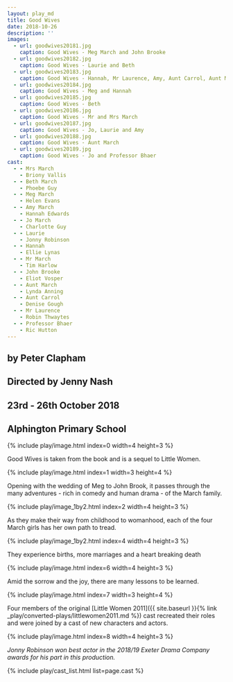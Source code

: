 ```yaml
---
layout: play_md
title: Good Wives
date: 2018-10-26
description: ''
images:
  - url: goodwives20181.jpg
    caption: Good Wives - Meg March and John Brooke
  - url: goodwives20182.jpg
    caption: Good Wives - Laurie and Beth
  - url: goodwives20183.jpg
    caption: Good Wives - Hannah, Mr Laurence, Amy, Aunt Carrol, Aunt March and Mrs March
  - url: goodwives20184.jpg
    caption: Good Wives - Meg and Hannah
  - url: goodwives20185.jpg
    caption: Good Wives - Beth
  - url: goodwives20186.jpg
    caption: Good Wives - Mr and Mrs March
  - url: goodwives20187.jpg
    caption: Good Wives - Jo, Laurie and Amy
  - url: goodwives20188.jpg
    caption: Good Wives - Aunt March
  - url: goodwives20189.jpg
    caption: Good Wives - Jo and Professor Bhaer
cast:
  - - Mrs March
    - Briony Vallis
  - - Beth March
    - Phoebe Guy
  - - Meg March
    - Helen Evans
  - - Amy March
    - Hannah Edwards
  - - Jo March
    - Charlotte Guy
  - - Laurie
    - Jonny Robinson
  - - Hannah
    - Ellie Lynas
  - - Mr March
    - Tim Harlow
  - - John Brooke
    - Eliot Vosper
  - - Aunt March
    - Lynda Anning
  - - Aunt Carrol
    - Denise Gough
  - - Mr Laurence
    - Robin Thwaytes
  - - Professor Bhaer
    - Ric Hutton
---
```


## by Peter Clapham

## Directed by Jenny Nash

## 23rd - 26th October 2018

## Alphington Primary School

{% include play/image.html index=0 width=4 height=3 %}

Good Wives is taken from the book and is a sequel to Little Women.

{% include play/image.html index=1 width=3 height=4 %}

Opening with the wedding of Meg to John Brook, it passes through the many adventures - rich in comedy and human drama - of the March family.

{% include play/image_1by2.html index=2 width=4 height=3 %}

As they make their way from childhood to womanhood, each of the four March girls has her own path to tread.

{% include play/image_1by2.html index=4 width=4 height=3 %}

They experience births, more marriages and a heart breaking death

{% include play/image.html index=6 width=4 height=3 %}

Amid the sorrow and the joy, there are many lessons to be learned.

{% include play/image.html index=7 width=3 height=4 %}

Four members of the original [Little Women 2011]({{ site.baseurl }}{% link _play/converted-plays/littlewomen2011.md %}) cast recreated their roles and were joined by a cast of new characters and actors.

{% include play/image.html index=8 width=4 height=3 %}

*Jonny Robinson won best actor in the 2018/19 Exeter Drama Company awards for his part in this production.*

{% include play/cast_list.html list=page.cast %}
